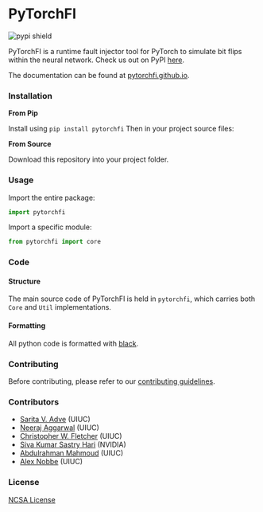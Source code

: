 # PyTorchFI

![pypi shield](https://img.shields.io/pypi/dm/pytorchfi?color=da67f7)

PyTorchFI is a runtime fault injector tool for PyTorch to simulate bit flips within the neural network. Check us out on PyPI [here](https://pypi.org/project/pytorchfi/).

The documentation can be found at [pytorchfi.github.io](https://pytorchfi.github.io/).

### Installation

**From Pip**

Install using `pip install pytorchfi` Then in your project source files:

**From Source**

Download this repository into your project folder.

### Usage

Import the entire package:

```python
import pytorchfi
```

Import a specific module:

```python
from pytorchfi import core
```

### Code

#### Structure

The main source code of PyTorchFI is held in `pytorchfi`, which carries both `Core` and `Util` implementations.

#### Formatting

All python code is formatted with [black](https://black.readthedocs.io/en/stable/).

### Contributing

Before contributing, please refer to our [contributing guidelines](https://github.com/pytorchfi/pytorchfi/blob/master/CONTRIBUTING.md).

### Contributors

- [Sarita V. Adve](http://sadve.cs.illinois.edu/) (UIUC)
- [Neeraj Aggarwal](https://neerajaggarwal.com) (UIUC)
- [Christopher W. Fletcher](http://cwfletcher.net/) (UIUC)
- [Siva Kumar Sastry Hari](https://research.nvidia.com/person/siva-hari) (NVIDIA)
- [Abdulrahman Mahmoud](http://amahmou2.web.engr.illinois.edu/) (UIUC)
- [Alex Nobbe](https://github.com/Alexn99) (UIUC)

### License

[NCSA License](https://opensource.org/licenses/NCSA)
